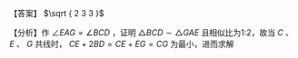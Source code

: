 【答案】 $\sqrt { 2 3 3 }$

【分析】作 $\angle E A G = \angle B C D$ ，证明 $\triangle B C D \sim \triangle G A E$ 且相似比为1:2，故当 $C$ 、 $E$ 、 $G$ 共线时， $C E + 2 B D = C E + E G = C G$ 为最小，进而求解
